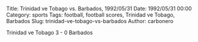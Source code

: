Title: Trinidad ve Tobago vs. Barbados, 1992/05/31
Date: 1992/05/31 00:00
Category: sports
Tags: football, football scores, Trinidad ve Tobago, Barbados
Slug: trinidad-ve-tobago-vs-barbados
Author: carbonero


Trinidad ve Tobago 3 - 0 Barbados
